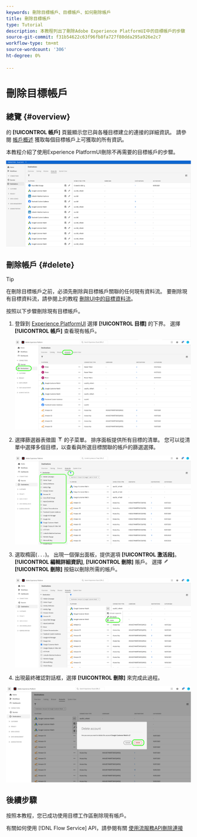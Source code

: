 ```yaml
---
keywords: 刪除目標帳戶、目標帳戶、如何刪除帳戶
title: 刪除目標帳戶
type: Tutorial
description: 本教程列出了刪除Adobe Experience PlatformUI中的目標帳戶的步驟
source-git-commit: f31b54622c63f96fb8fa727f80dda295a926e2c7
workflow-type: tm+mt
source-wordcount: '306'
ht-degree: 0%

---
```


# 刪除目標帳戶

## 總覽 {#overview}

的 **[!UICONTROL 帳戶]** 頁籤顯示您已與各種目標建立的連接的詳細資訊。 請參閱 [帳戶概述](../ui/destinations-workspace.md#accounts) 獲取每個目標帳戶上可獲取的所有資訊。

本教程介紹了使用Experience PlatformUI刪除不再需要的目標帳戶的步驟。

![「帳戶」頁籤](../assets/ui/update-accounts/destination-accounts.png)

## 刪除帳戶 {#delete}

>[!TIP]
>
>在刪除目標帳戶之前，必須先刪除與目標帳戶關聯的任何現有資料流。 要刪除現有目標資料流，請參閱上的教程 [刪除UI中的目標資料流](./delete-destinations.md)。

按照以下步驟刪除現有目標帳戶。

1. 登錄到 [Experience PlatformUI](https://platform.adobe.com/) 選擇 **[!UICONTROL 目標]** 的下界。 選擇 **[!UICONTROL 帳戶]** 查看現有帳戶。

   ![「帳戶」頁籤](../assets/ui/delete-accounts/accounts-tab.png)

2. 選擇篩選器表徵圖 ![篩選器表徵圖](../assets/ui/update-accounts/filter.png) 的子菜單。 排序面板提供所有目標的清單。 您可以從清單中選擇多個目標，以查看與所選目標關聯的帳戶的篩選選擇。

   ![篩選目標](../assets/ui/delete-accounts/filter-accounts.png)

3. 選取橢圓(`...`)。 出現一個彈出面板，提供選項 **[!UICONTROL 激活段]**。 **[!UICONTROL 編輯詳細資訊]**, **[!UICONTROL 刪除]** 賬戶。 選擇 ![刪除按鈕](../assets/ui/workspace/pencil-icon.png) **[!UICONTROL 刪除]** 按鈕以刪除所需的帳戶。

   ![刪除目標帳戶](../assets/ui/delete-accounts/delete-accounts.png)

4. 出現最終確認對話框，選擇 **[!UICONTROL 刪除]** 來完成此過程。

![確認刪除帳戶](../assets/ui/delete-accounts/confirm-account-deletion.png)

## 後續步驟

按照本教程，您已成功使用目標工作區刪除現有帳戶。

有關如何使用 [!DNL Flow Service] API，請參閱有關 [使用流服務API刪除連接](../api/delete-destination-account.md)
